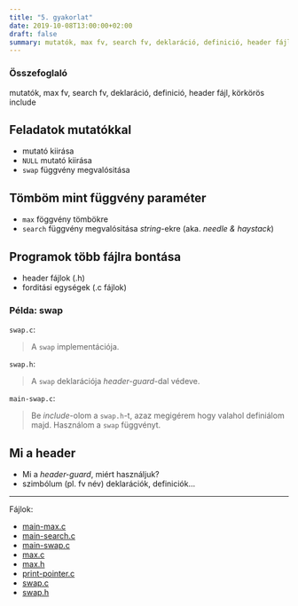 ```yaml
---
title: "5. gyakorlat"
date: 2019-10-08T13:00:00+02:00
draft: false
summary: mutatók, max fv, search fv, deklaráció, definició, header fájl, körkörös include
---
```


### Összefoglaló
mutatók, max fv, search fv, deklaráció, definició, header fájl, körkörös include

## Feladatok mutatókkal

- mutató kiirása
- `NULL` mutató kiirása
- `swap` függvény megvalósitása

## Tömböm mint függvény paraméter

- `max` föggvény tömbökre
- `search` függvény megvalósitása *string*-ekre (aka. *needle & haystack*)

## Programok több fájlra bontása
- header fájlok (.h)
- forditási egységek (.c fájlok)

### Példa: swap
`swap.c`:

> A `swap` implementációja.

`swap.h`:

> A `swap` deklarációja *header-guard*-dal védeve.

`main-swap.c`:

> Be *include*-olom a `swap.h`-t, azaz
> megigérem hogy valahol definiálom majd.
> Használom a `swap` függvényt.

## Mi a header
- Mi a *header-guard*, miért használjuk?
- szimbólum (pl. fv név) deklarációk, definiciók...

---
Fájlok:

- [main-max.c](main-max.c)
- [main-search.c](main-search.c)
- [main-swap.c](main-swap.c)
- [max.c](max.c)
- [max.h](max.h)
- [print-pointer.c](print-pointer.c)
- [swap.c](swap.c)
- [swap.h](swap.h)
